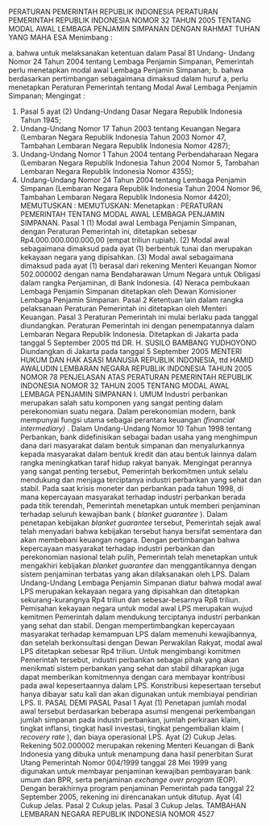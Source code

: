  PERATURAN PEMERINTAH REPUBLIK INDONESIA PERATURAN PEMERINTAH REPUBLIK INDONESIA NOMOR 32 TAHUN 2005 TENTANG MODAL AWAL LEMBAGA PENJAMIN SIMPANAN
DENGAN RAHMAT TUHAN YANG MAHA ESA
Menimbang :

a. bahwa untuk melaksanakan ketentuan dalam Pasal 81 Undang- Undang Nomor 24 Tahun 2004 tentang Lembaga Penjamin Simpanan, Pemerintah perlu menetapkan modal awal Lembaga Penjamin Simpanan;
b. bahwa berdasarkan pertimbangan sebagaimana dimaksud dalam huruf a, perlu menetapkan Peraturan Pemerintah tentang Modal Awal Lembaga Penjamin Simpanan;
Mengingat :

1. Pasal 5 ayat (2) Undang-Undang Dasar Negara Republik Indonesia Tahun 1945;
2. Undang-Undang Nomor 17 Tahun 2003 tentang Keuangan Negara (Lembaran Negara Republik Indonesia Tahun 2003 Nomor 47, Tambahan Lembaran Negara Republik Indonesia Nomor 4287);
3. Undang-Undang Nomor 1 Tahun 2004 tentang Perbendaharaan Negara (Lembaran Negara Republik Indonesia Tahun 2004 Nomor 5, Tambahan Lembaran Negara Republik Indonesia Nomor 4355);
4. Undang-Undang Nomor 24 Tahun 2004 tentang Lembaga Penjamin Simpanan (Lembaran Negara Republik Indonesia Tahun 2004 Nomor 96, Tambahan Lembaran Negara Republik Indonesia Nomor 4420);
MEMUTUSKAN :
MEMUTUSKAN:
 Menetapkan : PERATURAN PEMERINTAH TENTANG MODAL AWAL LEMBAGA PENJAMIN SIMPANAN.
Pasal 1
(1) Modal awal Lembaga Penjamin Simpanan, dengan Peraturan Pemerintah ini, ditetapkan sebesar Rp4.000.000.000.000,00 (empat triliun rupiah).
(2) Modal awal sebagaimana dimaksud pada ayat (1) berbentuk tunai dan merupakan kekayaan negara yang dipisahkan.
(3) Modal awal sebagaimana dimaksud pada ayat (1) berasal dari rekening Menteri Keuangan Nomor 502.000002 dengan nama Bendaharawan Umum Negara untuk Obligasi dalam rangka Penjaminan, di Bank Indonesia.
(4) Neraca pembukaan Lembaga Penjamin Simpanan ditetapkan oleh Dewan Komisioner Lembaga Penjamin Simpanan.
Pasal 2
Ketentuan lain dalam rangka pelaksanaan Peraturan Pemerintah ini ditetapkan oleh Menteri Keuangan.
Pasal 3
Peraturan Pemerintah ini mulai berlaku pada tanggal diundangkan. Peraturan Pemerintah ini dengan penempatannya dalam Lembaran Negara Republik Indonesia. Ditetapkan di Jakarta pada tanggal 5 September 2005 ttd DR. H. SUSILO BAMBANG YUDHOYONO Diundangkan di Jakarta pada tanggal 5 September 2005 MENTERI HUKUM DAN HAK ASASI MANUSIA REPUBLIK INDONESIA, ttd HAMID AWALUDIN LEMBARAN NEGARA REPUBLIK INDONESIA TAHUN 2005 NOMOR 78 PENJELASAN ATAS PERATURAN PEMERINTAH REPUBLIK INDONESIA NOMOR 32 TAHUN 2005 TENTANG MODAL AWAL LEMBAGA PENJAMIN SIMPANAN I. UMUM Industri perbankan merupakan salah satu komponen yang sangat penting dalam perekonomian suatu negara. Dalam perekonomian modern, bank mempunyai fungsi utama sebagai perantara keuangan _(financial intermediary)_ . Dalam Undang-Undang Nomor 10 Tahun 1998 tentang Perbankan, bank didefinisikan sebagai badan usaha yang menghimpun dana dari masyarakat dalam bentuk simpanan dan menyalurkannya kepada masyarakat dalam bentuk kredit dan atau bentuk lainnya dalam rangka meningkatkan taraf hidup rakyat banyak. Mengingat perannya yang sangat penting tersebut, Pemerintah berkomitmen untuk selalu mendukung dan menjaga terciptanya industri perbankan yang sehat dan stabil. Pada saat krisis moneter dan perbankan pada tahun 1998, di mana kepercayaan masyarakat terhadap industri perbankan berada pada titik terendah, Pemerintah menetapkan untuk memberi penjaminan terhadap seluruh kewajiban bank ( _blanket_ _guarantee_ ). Dalam penetapan kebijakan _blanket guarantee_ tersebut, Pemerintah sejak awal telah menyadari bahwa kebijakan tersebut hanya bersifat sementara dan akan membebani keuangan negara. Dengan pertimbangan bahwa kepercayaan masyarakat terhadap industri perbankan dan perekonomian nasional telah pulih, Pemerintah telah menetapkan untuk mengakhiri kebijakan _blanket guarantee_ dan menggantikannya dengan sistem penjaminan terbatas yang akan dilaksanakan oleh LPS. Dalam Undang-Undang Lembaga Penjamin Simpanan diatur bahwa modal awal LPS merupakan kekayaan negara yang dipisahkan dan ditetapkan sekurang-kurangnya Rp4 triliun dan sebesar-besarnya Rp8 triliun. Pemisahan kekayaan negara untuk modal awal LPS merupakan wujud kemitmen Pemerintah dalam mendukung terciptanya industri perbankan yang sehat dan stabil. Dengan mempertimbangkan kepercayaan masyarakat terhadap kemampuan LPS dalam memenuhi kewajibannya, dan setelah berkonsultasi dengan Dewan Perwakilan Rakyat, modal awal LPS ditetapkan sebesar Rp4 triliun. Untuk mengimbangi komitmen Pemerintah tersebut, industri perbankan sebagai pihak yang akan menikmati sistem perbankan yang sehat dan stabil diharapkan juga dapat memberikan komitmennya dengan cara membayar kontribusi pada awal kepesertaannya dalam LPS. Konstribusi kepesertaan tersebut hanya dibayar satu kali dan akan digunakan untuk membiayai pendirian LPS. II. PASAL DEMI PASAL
Pasal 1
Ayat (1) Penetapan jumlah modal awal tersebut berdasarkan beberapa asumsi mengenai perkembangan jumlah simpanan pada industri perbankan, jumlah perkiraan klaim, tingkat inflansi, tingkat hasil investasi, tingkat pengembalian klaim ( _recovery rate_ ), dan biaya operasional LPS. Ayat (2) Cukup Jelas. Rekening 502.000002 merupakan rekening Menteri Keuangan di Bank Indonesia yang dibuka untuk menampung dana hasil penerbitan Surat Utang Pemerintah Nomor 004/1999 tanggal 28 Mei 1999 yang digunakan untuk membayar penjaminan kewajiban pembayaran bank umum dan BPR, serta penjaminan _exchange over program_ (EOP). Dengan berakhirnya program penjaminan Pemerintah pada tanggal 22 September 2005, rekening ini direncanakan untuk ditutup. Ayat (4) Cukup Jelas.
Pasal 2
Cukup jelas.
Pasal 3
Cukup Jelas. TAMBAHAN LEMBARAN NEGARA REPUBLIK INDONESIA NOMOR 4527